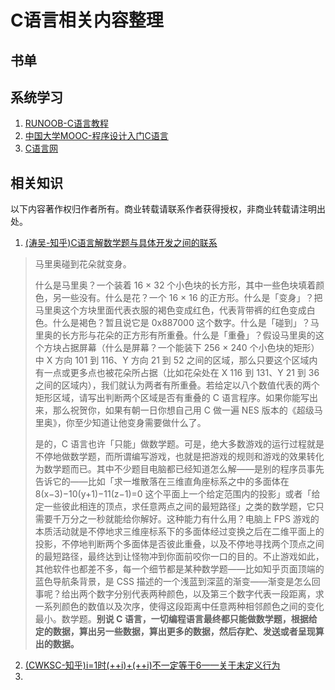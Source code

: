 # C语言相关内容整理
## 书单
## 系统学习
1. [RUNOOB-C语言教程](https://www.runoob.com/cprogramming/c-tutorial.html)
2. [中国大学MOOC-程序设计入门C语言](https://www.icourse163.org/course/ZJU-199001?tid=1450247457)
3. [C语言网](https://www.dotcpp.com)
## 相关知识
以下内容著作权归作者所有。商业转载请联系作者获得授权，非商业转载请注明出处。
1. [(涛吴-知乎)C语言解数学题与具体开发之间的联系](https://www.zhihu.com/question/23844552/answer/25880226)
>马里奥碰到花朵就变身。
>
>什么是马里奥？一个装着 16 × 32 个小色块的长方形，其中一些色块填着颜色，另一些没有。什么是花？一个 16 × 16 的正方形。什么是「变身」？把马里奥这个方块里面代表衣服的褐色变成红色，代表背带裤的红色变成白色。什么是褐色？暂且说它是 0x887000 这个数字。什么是「碰到」？马里奥的长方形与花朵的正方形有所重叠。什么是「重叠」？假设马里奥的这个方块占据屏幕（什么是屏幕？一个能装下 256 × 240 个小色块的矩形）中 X 方向 101 到 116、Y 方向 21 到 52 之间的区域，那么只要这个区域内有一点或更多点也被花朵所占据（比如花朵处在 X 116 到 131、Y 21 到 36 之间的区域内），我们就认为两者有所重叠。若给定以八个数值代表的两个矩形区域，请写出判断两个区域是否有重叠的 C 语言程序。如果你能写出来，那么祝贺你，如果有朝一日你想自己用 C 做一遍 NES 版本的《超级马里奥》，你至少知道让他变身需要做什么了。
>
>是的，C 语言也许「只能」做数学题。可是，绝大多数游戏的运行过程就是不停地做数学题，而所谓编写游戏，也就是把游戏的规则和游戏的效果转化为数学题而已。其中不少题目电脑都已经知道怎么解——是别的程序员事先告诉它的——比如「求一堆散落在三维直角座标系之中的多面体在 8(x−3)−10(y+1)−11(z−1)=0 这个平面上一个给定范围内的投影」或者「给定一些彼此相连的顶点，求任意两点之间的最短路径」之类的数学题，它只需要千万分之一秒就能给你解好。这种能力有什么用？电脑上 FPS 游戏的本质活动就是不停地求三维座标系下的多面体经过变换之后在二维平面上的投影，不停地判断两个多面体是否彼此重叠，以及不停地寻找两个顶点之间的最短路径，最终达到让怪物冲到你面前咬你一口的目的。不止游戏如此，其他软件也都差不多，每一个细节都是某种数学题——比如知乎页面顶端的蓝色导航条背景，是 CSS 描述的一个浅蓝到深蓝的渐变——渐变是怎么回事呢？给出两个数字分别代表两种颜色，以及第三个数字代表一段距离，求一系列颜色的数值以及次序，使得这段距离中任意两种相邻颜色之间的变化最小。数学题。**别说 C 语言，一切编程语言最终都只能做数学题，根据给定的数据，算出另一些数据，算出更多的数据，然后存贮、发送或者呈现算出的数据。**
2. [(CWKSC-知乎)i=1时(++i)+(++i)不一定等于6——关于未定义行为](https://www.zhihu.com/question/23844552/answer/25880226)
3. 
